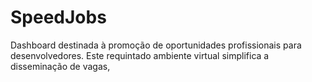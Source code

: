 # SpeedJobs
Dashboard destinada à promoção de oportunidades profissionais para desenvolvedores. Este requintado ambiente virtual simplifica a disseminação de vagas,  
